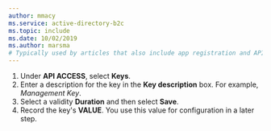 ```yaml
---
author: mmacy
ms.service: active-directory-b2c
ms.topic: include
ms.date: 10/02/2019
ms.author: marsma
# Typically used by articles that also include app registration and API permissions configuration.
---
```

1. Under **API ACCESS**, select **Keys**.
1. Enter a description for the key in the **Key description** box. For example, *Management Key*.
1. Select a validity **Duration** and then select **Save**.
1. Record the key's **VALUE**. You use this value for configuration in a later step.